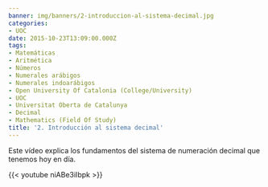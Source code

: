 ```yaml
---
banner: img/banners/2-introduccion-al-sistema-decimal.jpg
categories:
- UOC
date: 2015-10-23T13:09:00.000Z
tags:
- Matemáticas
- Aritmética
- Números
- Numerales arábigos
- Numerales indoarábigos
- Open University Of Catalonia (College/University)
- UOC
- Universitat Oberta de Catalunya
- Decimal
- Mathematics (Field Of Study)
title: '2. Introducción al sistema decimal'
---
```


Este vídeo explica los fundamentos del sistema de numeración decimal que tenemos hoy en día.

{{< youtube niABe3iIbpk >}}
